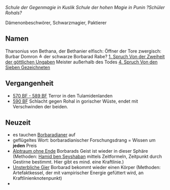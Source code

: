 *Schule der Gegenmagie in Kuslik*
*Schule der hohen Magie in Punin*
*?Schüler Rohals?*

Dämenonbeschwörer, Schwarzmagier, Paktierer 

## Namen
Tharsonius von Bethana, der Bethanier
elfisch: Öffner der Tore
zwergisch: Burbar Domron ≙ der schwarze Borbarad
Rabe? [1. Spruch Von der Zweiheit der göttlichen Ungaben](Prophezeihung%20und%20Deutung#1.%20Spruch%20Von%20der%20Zweiheit%20der%20göttlichen%20Ungaben)
Meister außerhalb des Todes [4. Spruch Von den Sieben Gezeichneten](Prophezeihung%20und%20Deutung#4.%20Spruch%20Von%20den%20Sieben%20Gezeichneten)
## Vergangenheit
* [570 BF - 589 BF](Geschichte.md#570%20BF%20-%20589%20BF) Terror in den Tulamidenlanden
* [590 BF](Geschichte.md#590%20BF) Schlacht gegen Rohal in gorischer Wüste, endet mit Verschwinden der beiden.

## Neuzeit
* es tauchen [Borbaradianer](Notizen/Borbaradianer.md) auf
* geflügeltes Wort: borbaradianischer Forschungsdrang = Wissen um **jeden** Preis
* [Alptraum ohne Ende](Geschichte.md#Alptraum%20ohne%20Ende) Borbarads Geist ist wieder in dieser Sphäre (Methoden: [Hamid ben Seyshaban](Personen.md#Hamid%20ben%20Seyshaban) mittels Zeitformeln, Zeitpunkt durch Gestirne bestimmt. Hier gibt es mind. eine Kraftlinie.)
* [Unsterbliche Gier](Geschichte.md#Unsterbliche%20Gier) Borbarad bekommt wieder einen Körper (Methoden: Artefaktkessel, der mit vampirischer Energie gefüttert wird, an Kraftlinienknotenpunkt)
* 